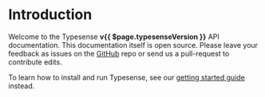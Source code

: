 # Introduction

Welcome to the Typesense **v{{ $page.typesenseVersion }}** API documentation. This documentation itself is open source. Please leave your feedback as issues on the [GitHub](https://github.com/typesense/typesense-website/issues) repo or send us a pull-request to contribute edits.

To learn how to install and run Typesense, see our [getting started guide](../guide/README.md) instead.
